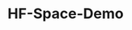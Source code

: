 ---
title: HF-Space-Demo
emoji: ❤️
colorFrom: indigo
colorTo: green
sdk: gradio
sdk_version: 4.31.3
app_file: app.py
pinned: false
license: apache-2.0
---